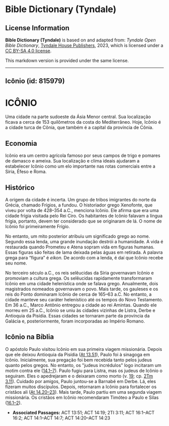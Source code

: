 # Bible Dictionary (Tyndale)

## License Information

**Bible Dictionary (Tyndale)** is based on and adapted from: _Tyndale Open Bible Dictionary_, [Tyndale House Publishers](https://tyndaleopenresources.com/), 2023, which is licensed under a [CC BY-SA 4.0 license](https://creativecommons.org/licenses/by-sa/4.0/legalcode.en).

This markdown version is provided under the same license.



--------------------------------

## Icônio (id: 815979)

ICÔNIO
======

Uma cidade na parte sudoeste da Ásia Menor central. Sua localização ficava a cerca de 153 quilômetros da costa do Mediterrâneo. Hoje, Icônio é a cidade turca de Cônia, que também é a capital da província de Cônia.

Economia
--------

Icônio era um centro agrícola famoso por seus campos de trigo e pomares de damasco e ameixa. Sua localização e clima ideais ajudaram a estabelecer Icônio como um elo importante nas rotas comerciais entre a Síria, Éfeso e Roma.

Histórico
---------

A origem da cidade é incerta. Um grupo de tribos imigrantes do norte da Grécia, chamado Frígios, a fundou. O historiador grego Xenofonte, que viveu por volta de 428–354 a.C., menciona Icônio. Ele afirma que era uma cidade frígia visitada pelo Rei Ciro. Os habitantes de Icônio falavam a língua frígia, portanto, devem ter considerado que se originaram de lá. O nome de Icônio foi primeiramente Frígio.

No entanto, um mito posterior atribuiu um significado grego ao nome. Segundo essa lenda, uma grande inundação destrói a humanidade. A vida é restaurada quando Prometeu e Atena sopram vida em figuras humanas. Essas figuras são feitas de lama deixada pelas águas em retirada. A palavra grega para “figura” é *eikon.* De acordo com a lenda, é daí que Icônio recebe seu nome.

No terceiro século a.C., os reis selêucidas da Síria governavam Icônio e promoviam a cultura grega. Os selêucidas rapidamente transformaram Icônio em uma cidade helenística onde se falava grego. Anualmente, dois magistrados nomeados governavam o povo. Mais tarde, os gauleses e os reis do Ponto dominaram Icônio de cerca de 165–63 a.C. No entanto, a cidade manteve seu caráter helenístico até os tempos do Novo Testamento. Em 36 a.C., Marco Antônio entregou a cidade ao rei Amintas. Quando ele morreu em 25 a.C., Icônio se uniu às cidades vizinhas de Listra, Derbe e Antioquia da Pisídia. Essas cidades se tornaram parte da província da Galácia e, posteriormente, foram incorporadas ao Império Romano.

Icônio na Bíblia
----------------

O apóstolo Paulo visitou Icônio em sua primeira viagem missionária. Depois que ele deixou Antioquia da Pisídia ([At 13\.51](https://ref.ly/Acts13:51)), Paulo foi à sinagoga em Icônio. Inicialmente, sua pregação foi bem recebida tanto pelos judeus quanto pelos gregos. No entanto, os "judeus incrédulos" logo incitaram um motim contra ele ([14\.1–7](https://ref.ly/Acts14:1-Acts14:7)). Paulo fugiu para Listra, mas os judeus de Icônio o seguiram. Eles o apedrejaram e o deixaram como morto (v. [19](https://ref.ly/Acts14:19); cp. [2Tm 3\.11](https://ref.ly/2Tim3:11)). Cuidado por amigos, Paulo juntou\-se a Barnabé em Derbe. Lá, eles fizeram muitos discípulos. Depois, retornaram a Icônio para fortalecer os cristãos ali ([At 14\.20–23](https://ref.ly/Acts14:20-Acts14:23)). Mais tarde, Paulo partiu em uma segunda viagem missionária. Os cristãos em Icônio recomendaram Timóteo a Paulo e Silas ([16\.1–2](https://ref.ly/Acts16:1-Acts16:2)).

* **Associated Passages:** ACT 13:51; ACT 14:19; 2TI 3:11; ACT 16:1–ACT 16:2; ACT 14:1–ACT 14:7; ACT 14:20–ACT 14:23

